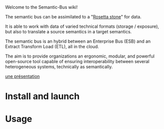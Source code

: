 Welcome to the Semantic-Bus wiki!

The semantic bus can be assimilated to a "[Rosetta stone](https://en.wikipedia.org/wiki/Rosetta_Stone)" for data.

It is able to work with data of varied technical formats (storage / exposure), but also to translate a source semantics in a target semantics.

The semantic bus is an hybrid between an Enterprise Bus (ESB) and an Extract Transform Load (ETL), all in the cloud.

The aim is to provide organizations an ergonomic, modular, and powerful open-source tool capable of ensuring interoperability between several heterogeneous systems, technically as semantically.

[une présentation](https://docs.google.com/presentation/d/1H098RcifHLJ9LNyElSDSG2erPWZdngtDqkDyYwZWpWU/pub?start=false&loop=false&delayms=3000) 

# Install and launch

# Usage
